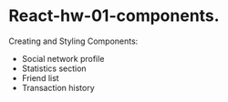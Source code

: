 # React-hw-01-components.

Creating and Styling Components:

- Social network profile
- Statistics section
- Friend list
- Transaction history
